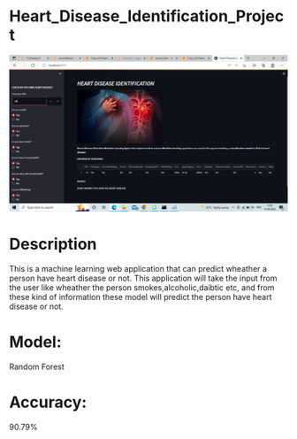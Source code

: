 # Heart_Disease_Identification_Project

![](images/readImg.png)

# Description
This is a machine learning web application that can predict wheather a person have heart disease or not. This application will take the input from the user like wheather the person smokes,alcoholic,daibtic etc, and from these kind of information these model will predict the person have heart disease or not.

# Model:
Random Forest

# Accuracy:
90.79%
